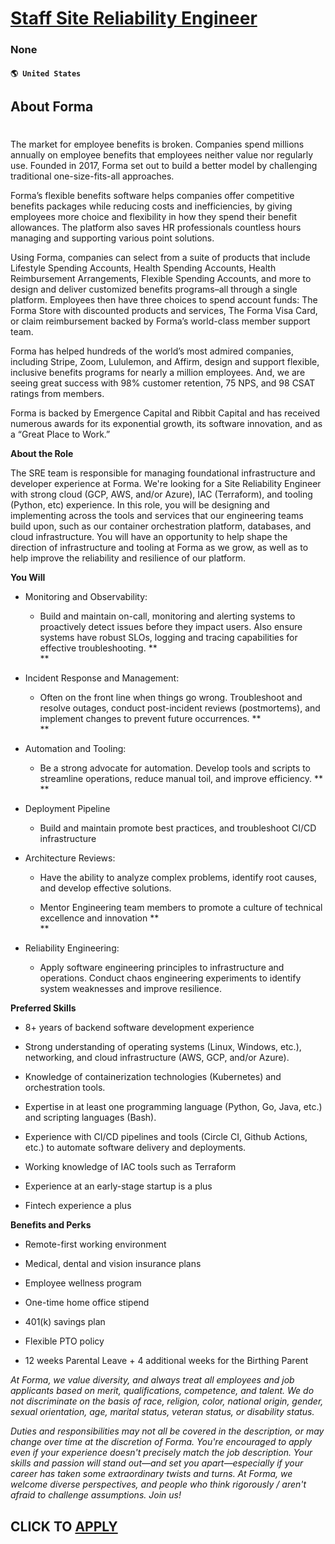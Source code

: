 # [Staff Site Reliability Engineer](https://www.remotewlb.com/apply/staff-site-reliability-engineer-131464)  
### None  
#### `🌎 United States`  

## **About Forma**

#

The market for employee benefits is broken. Companies spend millions annually on employee benefits that employees neither value nor regularly use. Founded in 2017, Forma set out to build a better model by challenging traditional one-size-fits-all approaches.

Forma’s flexible benefits software helps companies offer competitive benefits packages while reducing costs and inefficiencies, by giving employees more choice and flexibility in how they spend their benefit allowances. The platform also saves HR professionals countless hours managing and supporting various point solutions.

Using Forma, companies can select from a suite of products that include Lifestyle Spending Accounts, Health Spending Accounts, Health Reimbursement Arrangements, Flexible Spending Accounts, and more to design and deliver customized benefits programs–all through a single platform. Employees then have three choices to spend account funds: The Forma Store with discounted products and services, The Forma Visa Card, or claim reimbursement backed by Forma’s world-class member support team.

Forma has helped hundreds of the world’s most admired companies, including Stripe, Zoom, Lululemon, and Affirm, design and support flexible, inclusive benefits programs for nearly a million employees. And, we are seeing great success with 98% customer retention, 75 NPS, and 98 CSAT ratings from members.

Forma is backed by Emergence Capital and Ribbit Capital and has received numerous awards for its exponential growth, its software innovation, and as a “Great Place to Work.”

**About the Role**

The SRE team is responsible for managing foundational infrastructure and developer experience at Forma. We're looking for a Site Reliability Engineer with strong cloud (GCP, AWS, and/or Azure), IAC (Terraform), and tooling (Python, etc) experience. In this role, you will be designing and implementing across the tools and services that our engineering teams build upon, such as our container orchestration platform, databases, and cloud infrastructure. You will have an opportunity to help shape the direction of infrastructure and tooling at Forma as we grow, as well as to help improve the reliability and resilience of our platform.

 **You Will**

  * Monitoring and Observability: 

    * Build and maintain on-call, monitoring and alerting systems to proactively detect issues before they impact users. Also ensure systems have robust SLOs, logging and tracing capabilities for effective troubleshooting. **  
**

  * Incident Response and Management:

    * Often on the front line when things go wrong. Troubleshoot and resolve outages, conduct post-incident reviews (postmortems), and implement changes to prevent future occurrences. **  
**

  * Automation and Tooling:

    * Be a strong advocate for automation. Develop tools and scripts to streamline operations, reduce manual toil, and improve efficiency. **  
**

  * Deployment Pipeline

    * Build and maintain promote best practices, and troubleshoot CI/CD infrastructure  

  * Architecture Reviews:

    * Have the ability to analyze complex problems, identify root causes, and develop effective solutions. 

    * Mentor Engineering team members to promote a culture of technical excellence and innovation **  
**

  * Reliability Engineering:

    * Apply software engineering principles to infrastructure and operations. Conduct chaos engineering experiments to identify system weaknesses and improve resilience. 

**Preferred Skills**

  * 8+ years of backend software development experience

  * Strong understanding of operating systems (Linux, Windows, etc.), networking, and cloud infrastructure (AWS, GCP, and/or Azure). 

  * Knowledge of containerization technologies (Kubernetes) and orchestration tools. 

  * Expertise in at least one programming language (Python, Go, Java, etc.) and scripting languages (Bash). 

  * Experience with CI/CD pipelines and tools (Circle CI, Github Actions, etc.) to automate software delivery and deployments. 

  * Working knowledge of IAC tools such as Terraform

  * Experience at an early-stage startup is a plus

  * Fintech experience a plus

 **Benefits and Perks**

  * Remote-first working environment

  * Medical, dental and vision insurance plans

  * Employee wellness program

  * One-time home office stipend

  * 401(k) savings plan

  * Flexible PTO policy

  * 12 weeks Parental Leave + 4 additional weeks for the Birthing Parent

 _At Forma, we value diversity, and always treat all employees and job applicants based on merit, qualifications, competence, and talent. We do not discriminate on the basis of race, religion, color, national origin, gender, sexual orientation, age, marital status, veteran status, or disability status._

 _Duties and responsibilities may not all be covered in the description, or may change over time at the discretion of Forma. You're encouraged to apply even if your experience doesn't precisely match the job description. Your skills and passion will stand out—and set you apart—especially if your career has taken some extraordinary twists and turns. At Forma, we welcome diverse perspectives, and people who think rigorously / aren't afraid to challenge assumptions. Join us!_

  
## CLICK TO [APPLY](https://www.remotewlb.com/apply/staff-site-reliability-engineer-131464)

